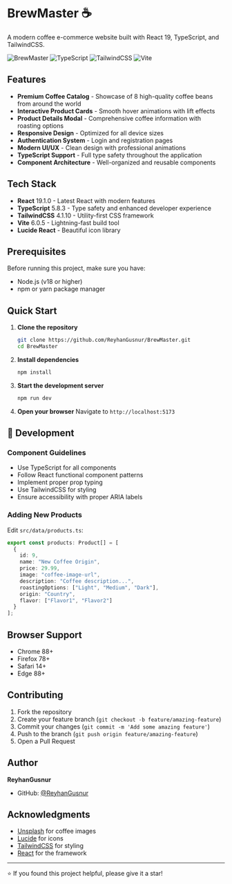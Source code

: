# BrewMaster ☕

A modern coffee e-commerce website built with React 19, TypeScript, and TailwindCSS.

![BrewMaster](https://img.shields.io/badge/React-19.1.0-61DAFB?style=flat-square&logo=react)
![TypeScript](https://img.shields.io/badge/TypeScript-5.8.3-3178C6?style=flat-square&logo=typescript)
![TailwindCSS](https://img.shields.io/badge/TailwindCSS-4.1.10-38B2AC?style=flat-square&logo=tailwind-css)
![Vite](https://img.shields.io/badge/Vite-6.0.5-646CFF?style=flat-square&logo=vite)

## Features

- **Premium Coffee Catalog** - Showcase of 8 high-quality coffee beans from around the world
- **Interactive Product Cards** - Smooth hover animations with lift effects
- **Product Details Modal** - Comprehensive coffee information with roasting options
- **Responsive Design** - Optimized for all device sizes
- **Authentication System** - Login and registration pages
- **Modern UI/UX** - Clean design with professional animations
- **TypeScript Support** - Full type safety throughout the application
- **Component Architecture** - Well-organized and reusable components

##  Tech Stack

- **React** 19.1.0 - Latest React with modern features
- **TypeScript** 5.8.3 - Type safety and enhanced developer experience
- **TailwindCSS** 4.1.10 - Utility-first CSS framework
- **Vite** 6.0.5 - Lightning-fast build tool
- **Lucide React** - Beautiful icon library

## Prerequisites

Before running this project, make sure you have:

- Node.js (v18 or higher)
- npm or yarn package manager

## Quick Start

1. **Clone the repository**
   ```bash
   git clone https://github.com/ReyhanGusnur/BrewMaster.git
   cd BrewMaster
   ```

2. **Install dependencies**
   ```bash
   npm install
   ```

3. **Start the development server**
   ```bash
   npm run dev
   ```

4. **Open your browser**
   Navigate to `http://localhost:5173`

## 🔧 Development

### Component Guidelines

- Use TypeScript for all components
- Follow React functional component patterns
- Implement proper prop typing
- Use TailwindCSS for styling
- Ensure accessibility with proper ARIA labels

### Adding New Products

Edit `src/data/products.ts`:

```typescript
export const products: Product[] = [
  {
    id: 9,
    name: "New Coffee Origin",
    price: 29.99,
    image: "coffee-image-url",
    description: "Coffee description...",
    roastingOptions: ["Light", "Medium", "Dark"],
    origin: "Country",
    flavor: ["Flavor1", "Flavor2"]
  }
];
```

## Browser Support

- Chrome 88+
- Firefox 78+
- Safari 14+
- Edge 88+

## Contributing

1. Fork the repository
2. Create your feature branch (`git checkout -b feature/amazing-feature`)
3. Commit your changes (`git commit -m 'Add some amazing feature'`)
4. Push to the branch (`git push origin feature/amazing-feature`)
5. Open a Pull Request

##  Author

**ReyhanGusnur**
- GitHub: [@ReyhanGusnur](https://github.com/ReyhanGusnur)

## Acknowledgments

- [Unsplash](https://unsplash.com) for coffee images
- [Lucide](https://lucide.dev) for icons
- [TailwindCSS](https://tailwindcss.com) for styling
- [React](https://reactjs.org)  for the framework

---

⭐ If you found this project helpful, please give it a star!
